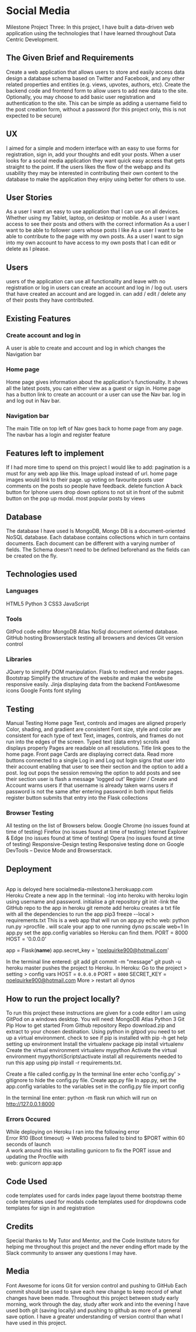 <h1>Social Media</h1>
Milestone Project Three: In this project, I have built a data-driven web application using the technologies that I have learned throughout Data Centric Development.
<h2>The Given Brief and Requirements</h2>
Create a web application that allows users to store and easily access data
design a database schema based on Twitter and Facebook, and any other related properties and entities (e.g. views, upvotes, authors, etc).
Create the backend code and frontend form to allow users to add new data to the site.
Optionally, you may choose to add basic user registration and authentication to the site. This can be simple as adding a username field to the post creation form, without a password (for this project only, this is not expected to be secure)
<h2>UX</h2>
I aimed for a simple and modern interface with an easy to use forms for registration, sign in, add your thoughts and edit your posts. When a user looks for a social media application they want quick easy access that gets straight to the point. If the users likes the flow of the webapp and its usability they may be interested in contributing their own content to the database to make the application they enjoy using better for others to use.
<h2>User Stories</h2>
As a user I want an easy to use application that I can use on all devices. Whether using my Tablet, laptop, on desktop or mobile.
As a user I want access to see their posts and others with the correct information
As a user I want to be able to follower users whose posts I like
As a user I want to be able to contribute to the page with my own posts.
As a user I want to sign into my own account to have access to my own posts that I can edit or delete as I please.
 
<h2>Users</h2>
users of the application can use all functionality and leave with no registration or log in
users can create an account and log in / log out.
users that have created an account and are logged in. can add / edit / delete any of their posts they have contributed.
<h2>Existing Features</h2>
<h3>Create account and log in</h3>
A user is able to create and account and log in which changes the Navigation bar 
<h3>Home page</h3>
Home page gives information about the application's functionality. It shows all the latest posts, you can either view as a guest or sign in. 
Home page has a button link to create an account or a user can use the Nav bar.
log in and log out in Nav bar.
<h3>Navigation bar</h3>
The main Title on top left of Nav goes back to home page from any page.
The navbar has a login and register feature
 
<h2>Features left to implement</h2>
If I had more time to spend on this project I would like to add:
pagination is a must for any web app like this.
Image upload instead of url.
home page images would link to their page.
up voting on favourite posts
user comments on the posts so people have feedback.
delete function
A back button for Iphone users
drop down options to not sit in front of the submit button on the pop up modal.
most popular posts by views
<h2>Database</h2>
The database I have used Is MongoDB, Mongo DB is a document-oriented NoSQL database. Each database contains collections which in turn contains documents. Each document can be different with a varying number of fields. The Schema doesn't need to be defined beforehand as the fields can be created on the fly.

<h2>Technologies used</h2>
<h3>Languages</h3>
HTML5
Python 3
CSS3
JavaScript
<h3>Tools</h3>
GitPod code editor
MongoDB Atlas NoSql document oriented database.
GitHub hosting
Browserstack testing all browsers and devices
Git version control
<h3>Libraries</h3>
JQuery to simplify DOM manipulation.
Flask to redirect and render pages.
Bootstrap Simplify the structure of the website and make the website responsive easily.
Jinja displaying data from the backend
FontAwesome icons
Google Fonts font styling
<h2>Testing</h2>
Manual Testing
Home page
Text, controls and images are aligned properly
Color, shading, and gradient are consistent
Font size, style and color are consistent for each type of text
Text, images, controls, and frames do not run into the edges of the screen.
Typed text (data entry) scrolls and displays properly
Pages are readable on all resolutions.
Title link goes to the home page.
Front page
Cards are displaying correct data.
Read more buttons connected to a single
Log in and Log out
login signs that user into their account enabling that user to see their section and the option to add a post. 
log out pops the session removing the option to add posts and see their section user is flash a message 'logged out'
Register / Create and Account
warns users if that username is already taken
warns users if password is not the same after entering password in both input fields
register button submits that entry into the Flask collections
<h3>Browser Testing</h3>
All testing on the list of Browsers below.
Google Chrome (no issues found at time of testing)
Firefox (no issues found at time of testing)
Internet Explorer & Edge (no issues found at time of testing)
Opera (no issues found at time of testing)
Responsive-Design testing
Responsive testing done on Google DevTools – Device Mode and Browserstack.
<h2>Deployment</h2>
<br>App is deloyed here socialmedia-milestone3.herokuapp.com</br>
Heroku
Create a new app 
In the terminal: -log into heroku with heroku login using username and password.
initialise a git repository git init -link the GitHub repo to the app in heroku git remote add heroku 
creates a txt file with all the dependencies to run the app pip3 freeze --local > requirements.txt
This is a web app that will run on app.py echo web: python run.py >procfile .
will scale your app to one running dyno ps:scale web=1
In app.py set the app.config variables so Heroku can find them.
PORT = 8000
HOST = '0.0.0.0'
 
app = Flask(__name__)
app.secret_key = 'noelquirke900@hotmail.com'

In the terminal line entered:
git add
git commit -m "message"
git push -u heroku master pushes the project to Heroku.
In Heroku:
Go to the project > setting > config vars
HOST = `0.0.0.0`
PORT =  `8000`
SECRET_KEY = noelquirke900@hotmail.com
More > restart all dynos
<h2>How to run the project locally?</h2>
To run this project these instructions are given for a code editor I am using GitPod on a windows desktop.
You will need:
MongoDB Atlas
Python 3
Git
Pip
How to get started
From Github repository Repo download.zip and extract to your chosen destination.
Using python in gitpod you need to set up a virtual environment. check to see if pip is installed with pip -h get help setting up environment Install the virtualenv package
pip install virtualenv
Create the virtual environment
virtualenv mypython
Activate the virtual environment
mypython\Scripts\activate
install all requirements needed to run this app using
pip install -r requirements.txt.

Create a file called config.py In the terminal line enter echo 'config.py' > gitignore to hide the config.py file. 
Create app.py file In app.py, set the app.config variables to the variables set in the config.py file import config

In the terminal line enter:
python -m flask run which will run on http://127.0.0.1:8000
<h3>Errors Occured</h3>
While deploying on Heroku I ran into the following error <br>
Error R10 (Boot timeout) -> Web process failed to bind to $PORT within 60 seconds of launch <br>
A work around this was installing gunicorn to fix the PORT issue and updating the Procfile with <br>
web: gunicorn app:app <br>
<h2>Code Used</h2>
code templates used for cards
index page layout theme bootstrap theme
code templates used for modals
code templates used for dropdowns
code templates for sign in and registration
<h2>Credits</h2>
Special thanks to
My Tutor and Mentor, and the Code Institute tutors for helping me throughout this project and the never ending effort made by the Slack community to answer any questions I may have. 
<h2>Media</h2>
Font Awesome for icons
Git for version control and pushing to GitHub
Each commit should be used to save each new change to keep record of what changes have been made. Throughout this project between study early morning, work through the day, study after work and into the evening I have used both git (saving locally) and pushing to github as more of a general save option. I have a greater understanding of version control than what I have used in this project.

